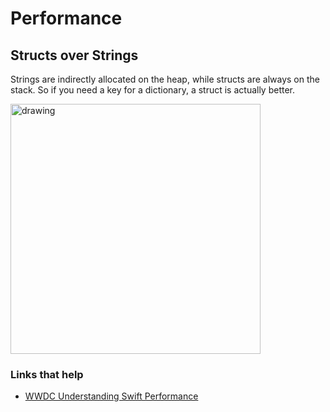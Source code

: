 # Performance

## Structs over Strings

Strings are indirectly allocated on the heap, while structs are always on the stack. So if you need a key for a dictionary, a struct is actually better.

<img src="https://github.com/jrasmusson/ios-starter-kit/blob/master/advanced/images/struct-over-string.png" alt="drawing" width="400"/>

### Links that help

- [WWDC Understanding Swift Performance](https://developer.apple.com/videos/play/wwdc2016/416/)



